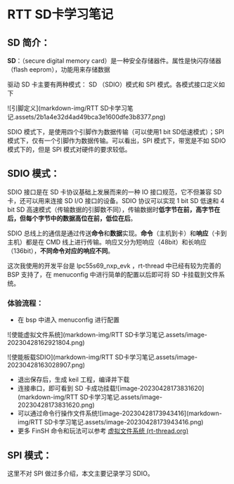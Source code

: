 # RTT SD卡学习笔记

## SD 简介：

**SD**：（secure digital memory card）是一种安全存储器件。属性是快闪存储器（flash eeprom），功能用来存储数据

驱动 SD 卡主要有两种模式： SD （SDIO）模式和 SPI 模式。各模式接口定义如下

![引脚定义](markdown-img/RTT SD卡学习笔记.assets/2b1a4e32d4ad49bca3e1600dfe3b8377.png)

SDIO 模式下，是使用四个引脚作为数据传输（可以使用1 bit SD低速模式）；SPI 模式下，仅有一个引脚作为数据传输。可以看出，SPI 模式下，带宽是不如 SDIO 模式下的，但是 SPI 模式对硬件的要求较低。

## SDIO 模式：

SDIO 接口是在 SD 卡协议基础上发展而来的一种 IO 接口规范，它不但兼容 SD 卡，还可以用来连接 SD I/O 接口的设备。SDIO 协议可以实现 1 bit SD 低速和 4 bit SD 高速模式（传输数据的引脚数不同），传输数据时**低字节在前，高字节在后，但每个字节中的数据高位在前，低位在后**。

SDIO 总线上的通信是通过传送**命令**和**数据**实现。**命令**（主机到卡）和**响应**（卡到主机）都是在 CMD 线上进行传输。响应又分为短响应（48bit）和长响应（136bit），**不同命令对应的响应不同**。

这次我使用的开发平台是 lpc55s69_nxp_evk ，rt-thread 中已经有较为完善的 BSP 支持了，在 menuconfig 中进行简单的配置以后即可将 SD 卡挂载到文件系统。

### 体验流程：

- 在 bsp 中进入 menuconfig 进行配置

![使能虚拟文件系统](markdown-img/RTT SD卡学习笔记.assets/image-20230428162921804.png)

![使能板载SDIO](markdown-img/RTT SD卡学习笔记.assets/image-20230428163028907.png)

- 退出保存后，生成 keil 工程，编译并下载
- 连接串口，即可看到 SD 卡成功挂载![image-20230428173831620](markdown-img/RTT SD卡学习笔记.assets/image-20230428173831620.png)
- 可以通过命令行操作文件系统![image-20230428173943416](markdown-img/RTT SD卡学习笔记.assets/image-20230428173943416.png)
- 更多 FinSH 命令和玩法可以参考 [虚拟文件系统 (rt-thread.org)](https://www.rt-thread.org/document/site/#/rt-thread-version/rt-thread-standard/programming-manual/filesystem/filesystem)

## SPI 模式：

这里不对 SPI 做过多介绍，本文主要记录学习 SDIO。